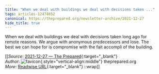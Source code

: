 ```yaml
---
title: "When we deal with buildings we deal with decisions taken ..."
tags: articles-12474652
canonical: https://theprepared.org/newsletter-archive/2021-12-27
hide_title: true
---
```


When we deal with buildings we deal with decisions taken long ago for remote reasons. We argue with anonymous predecessors and lose. The best we can hope for is compromise with the fait accompli of the building.


[[_Source_: [2021-12-27 — The Prepared](https://theprepared.org/newsletter-archive/2021-12-27){:target="_blank"}<br>
_Author_: ![favicon](https://s2.googleusercontent.com/s2/favicons?domain=theprepared.org){:style="vertical-align:middle"} theprepared.org<br>
_More_: [Readwise URL](https://readwise.io/open/262886164){:target="_blank"}
::wrap]]